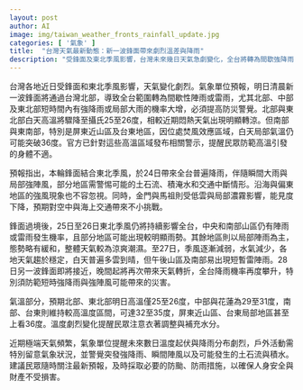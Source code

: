 ```yaml
---
layout: post
author: AI
image: img/taiwan_weather_fronts_rainfall_update.jpg
categories: [ '氣象' ]
title:  "台灣天氣最新動態：新一波鋒面帶來劇烈溫差與降雨"
description: "受鋒面及東北季風影響，台灣未來幾日天氣急劇變化，全台將轉為間歇強降雨與雷雨，北部和東北部氣溫明顯驟降，南部及部分地區持續高溫。氣象單位預警沿海強風、短時豪雨及土石流等災害風險，呼籲民眾隨時關注最新天氣資訊，做好防災準備。"
---
```

台灣各地近日受鋒面和東北季風影響，天氣變化劇烈。氣象單位預報，明日清晨新一波鋒面將通過台灣北部，導致全台範圍轉為間歇性陣雨或雷雨，尤其北部、中部及東北部短時間內有強降雨或局部大雨的機率大增，必須提高防災警覺。北部與東北部白天高溫將驟降至攝氏25至26度，相較近期悶熱天氣出現明顯轉涼。但南部與東南部，特別是屏東近山區及台東地區，因位處焚風效應區域，白天局部氣溫仍可能突破36度。官方已針對這些高溫區域發布相關警示，提醒民眾防範高溫引發的身體不適。

預報指出，本輪鋒面結合東北季風，於24日帶來全台普遍降雨，伴隨瞬間大雨與局部強陣風，部分地區需警惕可能的土石流、積淹水和交通中斷情形。沿海與偏東地區的強風現象也不容忽視。同時，金門與馬祖則受低雲與局部濃霧影響，能見度下降，預期對空中與海上交通帶來不小挑戰。

鋒面過境後，25日至26日東北季風仍將持續影響全台，中央和南部山區仍有陣雨或雷雨發生機率，且部分地區可能出現較明顯雨勢。其餘地區則以局部陣雨為主，態勢略有緩和，整體天氣較為涼爽潮濕。至27日，季風逐漸減弱，水氣減少，各地天氣趨於穩定，白天普遍多雲到晴，但午後山區及南部易出現短暫雷陣雨。28日另一波鋒面即將接近，晚間起將再次帶來天氣轉折，全台降雨機率再度攀升，特別須防範短時強降雨與強陣風可能帶來的災害。

氣溫部分，預期北部、東北部明日高溫僅25至26度，中部與花蓮為29至31度，南部、台東則維持較高溫度區間，可達32至35度，屏東近山區、台東局部地區甚至上看36度。溫度劇烈變化提醒民眾注意衣著調整與補充水分。

近期極端天氣頻繁，氣象單位提醒未來數日溫度起伏與降雨分布劇烈，戶外活動需特別留意氣象狀況，並警覺突發強降雨、瞬間陣風以及可能發生的土石流與積水。建議民眾隨時關注最新預報，及時採取必要的防颱、防雨措施，以確保人身安全與財產不受損害。